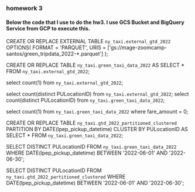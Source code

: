 ### homework 3
#### Below the code that I use to do the hw3. I use GCS Bucket and BigQuery Service from GCP to execute this.

CREATE OR REPLACE EXTERNAL TABLE `ny_taxi.external_gtd_2022`
OPTIONS(
  FORMAT = 'PARQUET',
  URIS = ['gs://mage-zoomcamp-santos/green_tripdata_2022-*.parquet']
);

CREATE OR REPLACE TABLE `ny_taxi.green_taxi_data_2022` AS
SELECT * FROM `ny_taxi.external_gtd_2022`;

select count(1) from `ny_taxi.external_gtd_2022`;

select count(distinct  PULocationID) from `ny_taxi.external_gtd_2022`;
select count(distinct  PULocationID) from `ny_taxi.green_taxi_data_2022`;

select count(1) from `ny_taxi.green_taxi_data_2022` where fare_amount = 0;

CREATE OR REPLACE TABLE `ny_taxi.gtd_2022_partitioned_clustered`
PARTITION BY DATE(lpep_pickup_datetime)
CLUSTER BY PULocationID AS
SELECT * FROM `ny_taxi.green_taxi_data_2022`;


SELECT DISTINCT PULocationID FROM `ny_taxi.green_taxi_data_2022`
WHERE DATE(lpep_pickup_datetime) BETWEEN '2022-06-01' AND '2022-06-30'; 

SELECT DISTINCT PULocationID FROM `ny_taxi.gtd_2022_partitioned_clustered`
WHERE DATE(lpep_pickup_datetime) BETWEEN '2022-06-01' AND '2022-06-30'; 

